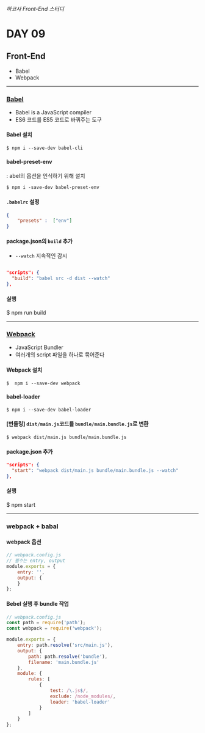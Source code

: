 ###### 하코사 Front-End 스터디

# DAY 09
## Front-End
- Babel
- Webpack

---

### [Babel](https://babeljs.io/)
- Babel is a JavaScript compiler
- ES6 코드를 ES5 코드로 바꿔주는 도구

#### Babel 설치

```CLI
$ npm i --save-dev babel-cli
```

#### babel-preset-env
: abel의 옵션을 인식하기 위해 설치

```CLI
$ npm i -save-dev babel-preset-env
```

#### `.babelrc` 설정

```json
{
    "presets" :  ["env"]
}
```

#### package.json의 `build` 추가
- `--watch` 지속적인 감시

```json

"scripts": {
  "build": "babel src -d dist --watch"
},
```

#### 실행
$ npm run build

---

### [Webpack](https://webpack.github.io/)
- JavaScript Bundler
- 여러개의 script 파일을 하나로 묶어준다

#### Webpack 설치

```CLI
$  npm i --save-dev webpack
```

#### babel-loader

```CLI
$ npm i --save-dev babel-loader
```

#### [번들링] `dist/main.js`코드를 `bundle/main.bundle.js`로 변환

```CLI
$ webpack dist/main.js bundle/main.bundle.js
```

#### package.json 추가

```json
"scripts": {
  "start": "webpack dist/main.js bundle/main.bundle.js --watch"
},
```

#### 실행
$ npm start

---

### webpack + babal
#### webpack 옵션

```js
// webpack.config.js
// 필수는 entry, output
module.exports = {
    entry: '',
    output: {
    }
};
```

#### Bebel 실행 후 bundle 작업

```js
// webpack.config.js
const path = require('path');
const webpack = require('webpack');

module.exports = {
    entry: path.resolve('src/main.js'),
    output: {
        path: path.resolve('bundle'),
        filename: 'main.bundle.js'
    },
    module: {
        rules: [
            {
                test: /\.js$/,
                exclude: /node_modules/,
                loader: 'babel-loader'
            }
        ]
    }
};
```
